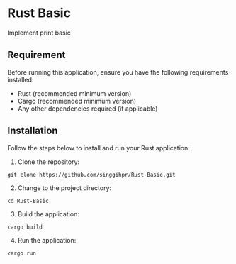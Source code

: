 # Rust Basic

Implement print basic

## Requirement
Before running this application, ensure you have the following requirements installed:

- Rust (recommended minimum version)
- Cargo (recommended minimum version)
- Any other dependencies required (if applicable)

## Installation
Follow the steps below to install and run your Rust application:

1. Clone the repository:
```
git clone https://github.com/singgihpr/Rust-Basic.git
```

2. Change to the project directory:
```
cd Rust-Basic
```

3. Build the application:
```
cargo build
```

4. Run the application:
```
cargo run
```